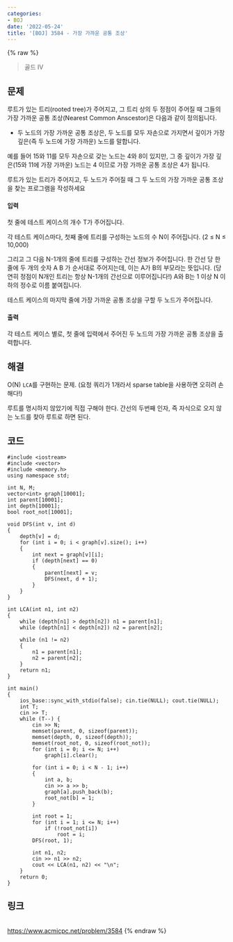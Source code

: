 ```yaml
---
categories:
- BOJ
date: '2022-05-24'
title: '[BOJ] 3584 - 가장 가까운 공통 조상'
---
```


{% raw %}
> 골드 IV<br>

## 문제
루트가 있는 트리(rooted tree)가 주어지고, 그 트리 상의 두 정점이 주어질 때 그들의 가장 가까운 공통 조상(Nearest Common Anscestor)은 다음과 같이 정의됩니다.

-   두 노드의 가장 가까운 공통 조상은, 두 노드를 모두 자손으로 가지면서 깊이가 가장 깊은(즉 두 노드에 가장 가까운) 노드를 말합니다.

예를 들어 15와 11를 모두 자손으로 갖는 노드는 4와 8이 있지만, 그 중 깊이가 가장 깊은(15와 11에 가장 가까운) 노드는 4 이므로 가장 가까운 공통 조상은 4가 됩니다.

루트가 있는 트리가 주어지고, 두 노드가 주어질 때 그 두 노드의 가장 가까운 공통 조상을 찾는 프로그램을 작성하세요

#### 입력
첫 줄에 테스트 케이스의 개수 T가 주어집니다.

각 테스트 케이스마다, 첫째 줄에 트리를 구성하는 노드의 수 N이 주어집니다. (2 ≤ N ≤ 10,000)

그리고 그 다음 N-1개의 줄에 트리를 구성하는 간선 정보가 주어집니다. 한 간선 당 한 줄에 두 개의 숫자 A B 가 순서대로 주어지는데, 이는 A가 B의 부모라는 뜻입니다. (당연히 정점이 N개인 트리는 항상 N-1개의 간선으로 이루어집니다!) A와 B는 1 이상 N 이하의 정수로 이름 붙여집니다.

테스트 케이스의 마지막 줄에 가장 가까운 공통 조상을 구할 두 노드가 주어집니다.

#### 출력

각 테스트 케이스 별로, 첫 줄에 입력에서 주어진 두 노드의 가장 가까운 공통 조상을 출력합니다.

## 해결
O(N) `LCA`를 구현하는 문제. (요청 쿼리가 1개라서 sparse table을 사용하면 오히려 손해다!)

루트를 명시하지 않았기에 직접 구해야 한다. 간선의 두번째 인자, 즉 자식으로 오지 않는 노드를 찾아 루트로 하면 된다. 

## 코드
```
#include <iostream>
#include <vector>
#include <memory.h>
using namespace std;

int N, M;
vector<int> graph[10001];
int parent[10001];
int depth[10001];
bool root_not[10001];

void DFS(int v, int d)
{
	depth[v] = d;
	for (int i = 0; i < graph[v].size(); i++)
	{
		int next = graph[v][i];
		if (depth[next] == 0)
		{
			parent[next] = v;
			DFS(next, d + 1);
		}
	}
}

int LCA(int n1, int n2)
{
	while (depth[n1] > depth[n2]) n1 = parent[n1];
	while (depth[n1] < depth[n2]) n2 = parent[n2];

	while (n1 != n2)
	{
		n1 = parent[n1];
		n2 = parent[n2];
	}
	return n1;
}

int main()
{
	ios_base::sync_with_stdio(false); cin.tie(NULL); cout.tie(NULL);
	int T;
	cin >> T;
	while (T--) {
		cin >> N;
		memset(parent, 0, sizeof(parent));
		memset(depth, 0, sizeof(depth));
		memset(root_not, 0, sizeof(root_not));
		for (int i = 0; i <= N; i++)
			graph[i].clear();

		for (int i = 0; i < N - 1; i++)
		{
			int a, b;
			cin >> a >> b;
			graph[a].push_back(b);
			root_not[b] = 1;
		}

		int root = 1;
		for (int i = 1; i <= N; i++)
			if (!root_not[i])
				root = i;
		DFS(root, 1);

		int n1, n2;
		cin >> n1 >> n2;
		cout << LCA(n1, n2) << "\n";
	}
	return 0;
}
```

## 링크
<br>https://www.acmicpc.net/problem/3584
{% endraw %}